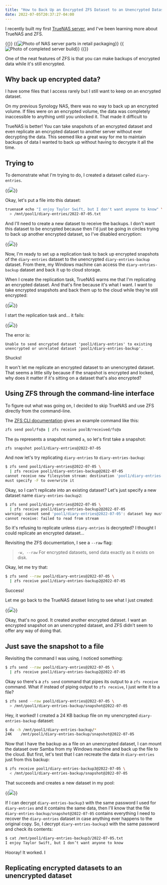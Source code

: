 ```yaml
---
title: "How to Back Up an Encrypted ZFS Dataset to an Unencrypted Dataset"
date: 2022-07-05T20:37:27-04:00
---
```


I recently built my first [TrueNAS server](/budget-nas/), and I've been learning more about TrueNAS and ZFS.

{{<gallery caption="Before and after of my 2022 [homelab TrueNAS server](/budget-nas/)">}}
{{<img src="all-parts.jpg" alt="Photo of NAS server parts in retail packaging" maxWidth="450px">}}
{{<img src="completed-build.jpg" alt="Photo of completed server build" maxWidth="450px">}}
{{</gallery>}}

One of the neat features of ZFS is that you can make backups of encrypted data while it's still encrypted.

## Why back up encrypted data?

I have some files that I access rarely but I still want to keep on an encrypted dataset.

On my previous Synology NAS, there was no way to back up an encrypted volume. If files were on an encrypted volume, the data was completely inaccessible to anything until you unlocked it. That made it difficult to

TrueNAS is better! You can take snapshots of an encrypted dataset and even replicate an encrypted dataset to another server without ever decrypting the data. This seemed like a great way for me to maintain backups of data I wanted to back up without having to decrypte it all the time.

## Trying to

To demonstrate what I'm trying to do, I created a dataset called `diary-entries`.

{{<img src="diary-entries-row.png">}}

Okay, let's put a file into this dataset:

```bash
truenas# echo "I enjoy Taylor Swift, but I don't want anyone to know" \
  > /mnt/pool1/diary-entries/2022-07-05.txt
```

And I'll need to create a new dataset to receive the backups. I don't want this dataset to be encrypted because then I'd just be going in circles trying to back up another encrypted dataset, so I've disabled encryption:

{{<img src="diary-backup.png">}}

Now, I'm ready to set up a replication task to back up encrypted snapshots of the `diary-entries` dataset to the unencrypted `diary-entries-backup` dataset. From there, my Windows machine can access the `diary-entries-backup` dataset and back it up to cloud storage.

When I create the replication task, TrueNAS warns me that I'm replicating an encrypted dataset. And that's fine because it's what I want. I want to take encrypted snapshots and back them up to the cloud while they're still encrypted:

{{<img src="replication-warning.png">}}

I start the replication task and... it fails:

{{<img src="replication-error.png">}}

The error is:

```text
Unable to send encrypted dataset 'pool1/diary-entries' to existing unencrypted or unrelated dataset 'pool1/diary-entries-backup'.
```

Shucks!

It won't let me replicate an encrypted dataset to an unencrypted dataset. That seems a little silly because if the snapshot is encrypted and locked, why does it matter if it's sitting on a dataset that's also encrypted?

## Using ZFS through the command-line interface

To figure out what was going on, I decided to skip TrueNAS and use ZFS directly from the command-line.

The [ZFS CLI documentation](https://openzfs.github.io/openzfs-docs/man/8/zfs-send.8.html) gives an example command like this:

```bash
zfs send pool/fs@a | zfs receive poolB/received/fs@a
```

The `@a` represents a snapshot named `a`, so let's first take a snapshot:

```bash
zfs snapshot pool1/diary-entries@2022-07-05
```

And now let's try replicating `diary-entries` to `diary-entries-backup`:

```bash
$ zfs send pool1/diary-entries@2022-07-05 \
  | zfs receive pool1/diary-entries-backup@2022-07-05
cannot receive new filesystem stream: destination 'pool1/diary-entries-backup' exists
must specify -F to overwrite it
```

Okay, so I can't replicate into an existing dataset? Let's just specify a new dataset name `diary-entries-backup2`:

```bash
$ zfs send pool1/diary-entries@2022-07-05 \
  | zfs receive pool1/diary-entries-backup2@2022-07-05
warning: cannot send 'pool1/diary-entries@2022-07-05': dataset key must be loaded
cannot receive: failed to read from stream
```

So it's refusing to replicate unless `diary-entries` is decrypted? I thought I could replicate an encrypted dataset...

Revisiting the ZFS documentation, I see a `--raw` flag:

> `-w, --raw`
> For encrypted datasets, send data exactly as it exists on disk.

Okay, let me try that:

```bash
$ zfs send --raw pool1/diary-entries@2022-07-05 \
  | zfs receive pool1/diary-entries-backup2@2022-07-05
```

Success!

Let me go back to the TrueNAS dataset listing to see what I just created:

{{<img src="new-encrypted-dataset.png">}}

Okay, that's no good. It created another encrypted dataset. I want an encrypted snapshot on an unencrypted dataset, and ZFS didn't seem to offer any way of doing that.

## Just save the snapshot to a file

Revisiting the command I was using, I noticed something:

```bash
$ zfs send --raw pool1/diary-entries@2022-07-05 \
  | zfs receive pool1/diary-entries-backup2@2022-07-05
```

Okay so there's a `zfs send` command that pipes its output to a `zfs receive` command. What if instead of piping output to `zfs receive`, I just write it to a file?

```bash
$ zfs send --raw pool1/diary-entries@2022-07-05 \
  > /mnt/pool1/diary-entries-backup/snapshot@2022-07-05
```

Hey, it worked! I created a 24 KB backup file on my unencrypted `diary-entries-backup` dataset:

```bash
$ du -h /mnt/pool1/diary-entries-backup/*
24K    /mnt/pool1/diary-entries-backup/snapshot@2022-07-05
```

Now that I have the backup as a file on an unencrypted dataset, I can mount the dataset over Samba from my Windows machine and back up the file to the cloud. But first, let's test that I can recreate the data in `diary-entries` just from this backup:

```bash
$ zfs receive pool1/diary-entries-backup3@2022-07-05 \
  < /mnt/pool1/diary-entries-backup/snapshot@2022-07-05
```

That succeeds and creates a new dataset in my pool:

{{<img src="dataset3.png">}}

If I can decrypt `diary-entries-backup3` with the same password I used for `diary-entries` and it contains the same data, then I'll know that the file `diary-entries-backup/snapshot@2022-07-05` contains everything I need to recover the `diary-entries` dataset in case anything ever happens to the original copy. So, I decrypt `diary-entries-backup3` with the same password and check its contents:

```bash
$ cat /mnt/pool1/diary-entries-backup3/2022-07-05.txt
I enjoy Taylor Swift, but I don’t want anyone to know
```

Hooray! It worked. I

## Replicating encrypted datasets to an unencrypted dataset
